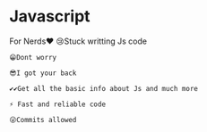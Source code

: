 # Javascript
For Nerds❤
    😢Stuck writting Js code
    
    😁Dont worry
    
    😎I got your back
    
    ✔✔Get all the basic info about Js and much more
    
    ⚡ Fast and reliable code
    
    😜Commits allowed
